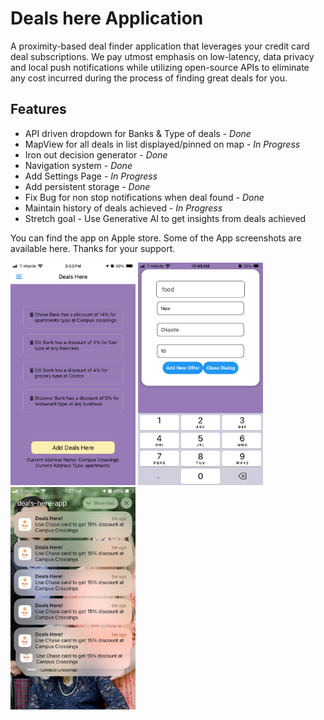 # Deals here Application
A proximity-based deal finder application that leverages your credit card deal subscriptions. We pay utmost emphasis on low-latency, data privacy and local push notifications while utilizing open-source APIs to eliminate any cost incurred during the process of finding great deals for you.

## Features
- API driven dropdown for Banks & Type of deals - *Done*
- MapView for all deals in list displayed/pinned on map - *In Progress*
- Iron out decision generator - *Done*
- Navigation system - *Done*
- Add Settings Page - *In Progress*
- Add persistent storage - *Done*
- Fix Bug for non stop notifications when deal found - *Done*
- Maintain history of deals achieved - *In Progress*
- Stretch goal - Use Generative AI to get insights from deals achieved

You can find the app on Apple store. Some of the App screenshots are available here. Thanks for your support.

<img src="images/1.PNG" alt="Main Page" width="200">

<img src="images/2.PNG" alt="Add Deal" width="200">

<img src="images/3.PNG" alt="Receive Notifications" width="200">